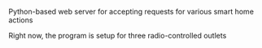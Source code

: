 Python-based web server for accepting requests for various smart home actions

Right now, the program is setup for three radio-controlled outlets
